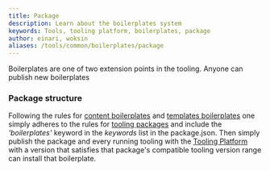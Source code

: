 ```yaml
---
title: Package
description: Learn about the boilerplates system
keywords: Tools, tooling platform, boilerplates, package
author: einari, woksin
aliases: /tools/common/boilerplates/package
---
```


Boilerplates are one of two extension points in the tooling. Anyone can publish new boilerplates 

### Package structure
Following the rules for [content boilerplates](../content_boilerplates) and [templates boilerplates](../templates_boilerplates) one simply adheres to the rules for [tooling packages](../../packages/package) 
and include the *'boilerplates'* keyword in the *keywords* list in the package.json. 
Then simply publish the package and every running tooling with the [Tooling Platform](../..) with a version that satisfies that package's compatible tooling version range can install that boilerplate. 
